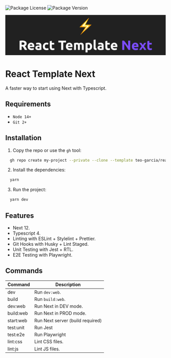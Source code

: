 ![Package License](https://img.shields.io/github/license/teo-garcia/react-template-next)
![Package Version](https://img.shields.io/github/package-json/v/teo-garcia/react-template-next)

![README.md banner](./README.png)

# React Template Next

A faster way to start using Next with Typescript.

## Requirements

- `Node 14+`
- `Git 2+`

## Installation

1. Copy the repo or use the `gh` tool:

```bash
  gh repo create my-project --private --clone --template teo-garcia/react-template-next
```

2. Install the dependencies:

```bash
  yarn
```

3. Run the project:

```bash
  yarn dev
```

## Features

- Next 12.
- Typescript 4.
- Linting with ESLint + Stylelint + Prettier.
- Git Hooks with Husky + Lint Staged.
- Unit Testing with Jest + RTL.
- E2E Testing with Playwright.

## Commands

| **Command** | **Description**                  |
| ----------- | -------------------------------- |
| dev         | Run `dev:web`.                   |
| build       | Run `build:web`.                 |
| dev:web     | Run Next in DEV mode.            |
| build:web   | Run Next in PROD mode.           |
| start:web   | Run Next server (build required) |
| test:unit   | Run Jest                         |
| test:e2e    | Run Playwright                   |
| lint:css    | Lint CSS files.                  |
| lint:js     | Lint JS files.                   |

